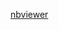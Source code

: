 [nbviewer](https://nbviewer.jupyter.org/github/Kaintels/rubyPy-study/blob/master/Python3/BP_estimation/Py_practice.ipynb)